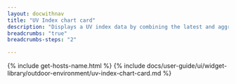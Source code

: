 ```yaml
---
layout: docwithnav
title: "UV Index chart card"
description: "Displays a UV index data by combining the latest and aggregated values with an optional simplified chart."
breadcrumbs: "true"
breadcrumbs-steps: "2"

---
```

{% include get-hosts-name.html %}
{% include docs/user-guide/ui/widget-library/outdoor-environment/uv-index-chart-card.md %}

